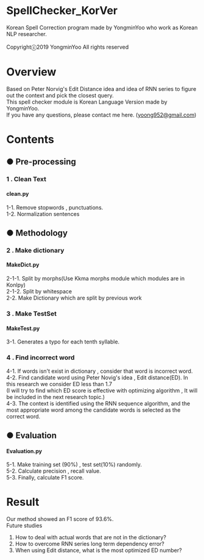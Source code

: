 # SpellChecker_KorVer </br>
Korean Spell Correction program made by YongminYoo who work as Korean NLP researcher. </br></br>
Copyrightⓒ2019 YongminYoo All rights reserved</br>


# Overview </br>
Based on Peter Norvig's Edit Distance idea and idea of RNN series to figure out the context and pick the closest query. </br>
This spell checker module is Korean Language Version made by YongminYoo.</br>
If you have any questions, please contact me here. (yoong952@gmail.com) </br>


# Contents </br>

## ● Pre-processing</br>

### 1 . Clean Text</br>
#### clean.py</br>
1-1. Remove stopwords , punctuations.</br>
1-2. Normalization sentences</br>

## ● Methodology</br>

### 2 . Make dictionary</br>
#### MakeDict.py
2-1-1. Split by morphs(Use Kkma morphs module which modules are in Konlpy) </br>
2-1-2. Split by whitespace</br>
2-2. Make Dictionary which are split by previous work</br>

### 3 . Make TestSet</br>
#### MakeTest.py
3-1. Generates a typo for each tenth syllable.

### 4 . Find incorrect word</br>
4-1. If words isn't exist in dictionary , consider that word is incorrect word.</br>
4-2. Find candidate word using Peter Novig's idea , Edit distance(ED). In this research we consider ED less than 1.7 </br>
(I will try to find which ED score is effective with optimizing algorithm , It will be included in the next research topic.) </br>
4-3. The context is identified using the RNN sequence algorithm, and the most appropriate word among the candidate words is selected as the correct word.</br>


## ● Evaluation</br>
#### Evaluation.py</br>
5-1. Make training set (90%) , test set(10%) randomly. </br>
5-2. Calculate precision , recall value. </br>
5-3. Finally, calculate F1 score. </br>


# Result </br>
Our method showed an F1 score of 93.6%. </br>
Future studies </br>
1) How to deal with actual words that are not in the dictionary?</br> 
2) How to overcome RNN series long term dependency error?</br>
3) When using Edit distance, what is the most optimized ED number?
